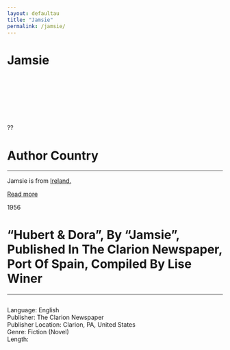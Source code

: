 ```yaml
---
layout: defaultau
title: "Jamsie"
permalink: /jamsie/
---
```

<!-- partial:index.partial.html -->
<div class="content">
    <h1>Jamsie</h1>
    <div class="quote">
        <div><img src="" class="logo"></div>
    </div>
    <div class="timeline">
        <div style="padding-bottom:100px;"></div>
        <div class="block">
            <div class="date right"><p class="right"> ?? </p></div>
            <div class="dot"></div>
            <div class="left first">
            <div class="author_country">
                <h1>Author Country</h1><hr>
            <div class="aclocation"> <p>Jamsie is from <a href="{{ site.baseurl }}/39">Ireland.</a></p></div>
              <div class="acreadmore">   <a href="NA" target="_blank">Read more</a> </div>
            </div>
            </div>
        </div>
        <div class="block">
            <div class="date left"><p class="left">1956</p></div>
            <div class="dot"></div>
            <div class="right">
                <h1>“Hubert & Dora”, By “Jamsie”, Published In The Clarion Newspaper, Port Of Spain, Compiled By Lise Winer</h1><hr>
                <p><img src=""></p>
                <p>
                Language: English<br>
                Publisher: The Clarion Newspaper<br>
                Publisher Location: Clarion, PA, United States<br>
                Genre: Fiction (Novel)<br>
                Length: <br>
                </p>
            </div>
        </div>
